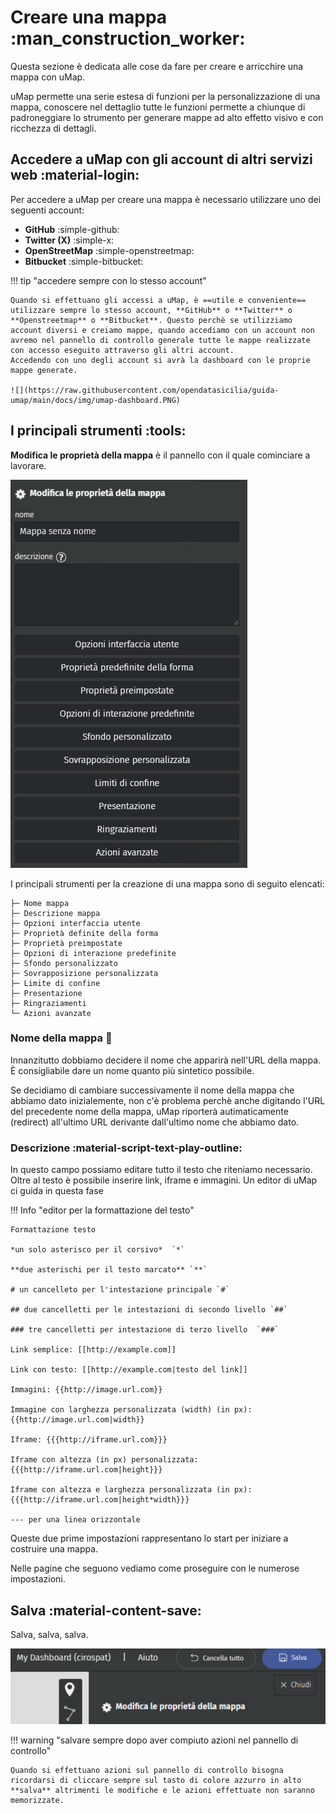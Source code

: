 # Creare una mappa  :man_construction_worker:

Questa sezione è dedicata alle cose da fare per creare e arricchire una mappa con uMap.

uMap permette una serie estesa di funzioni per la personalizzazione di una mappa, conoscere nel dettaglio tutte le funzioni permette a chiunque di padroneggiare lo strumento per generare mappe ad alto effetto visivo e con ricchezza di dettagli.

## Accedere a uMap con gli account di altri servizi web  :material-login:

Per accedere a uMap per creare una mappa è necessario utilizzare uno dei seguenti account:

   - **GitHub** :simple-github:
   - **Twitter (X)** :simple-x: 
   - **OpenStreetMap** :simple-openstreetmap:
   - **Bitbucket**  :simple-bitbucket:

!!! tip "accedere sempre con lo stesso account"

    Quando si effettuano gli accessi a uMap, è ==utile e conveniente== utilizzare sempre lo stesso account, **GitHub** o **Twitter** o **Openstreetmap** o **Bitbucket**. Questo perchè se utilizziamo account diversi e creiamo mappe, quando accediamo con un account non avremo nel pannello di controllo generale tutte le mappe realizzate con accesso eseguito attraverso gli altri account.
    Accedendo con uno degli account si avrà la dashboard con le proprie mappe generate.

    ![](https://raw.githubusercontent.com/opendatasicilia/guida-umap/main/docs/img/umap-dashboard.PNG)

## I principali strumenti  :tools:

**Modifica le proprietà della mappa** è il pannello con il quale cominciare a lavorare.

![](https://raw.githubusercontent.com/opendatasicilia/guida-umap/main/docs/img/umap-creazione.PNG)

I principali strumenti per la creazione di una mappa sono di seguito elencati:
```
├─ Nome mappa
├─ Descrizione mappa
├─ Opzioni interfaccia utente
├─ Proprietà definite della forma
├─ Proprietà preimpostate
├─ Opzioni di interazione predefinite
├─ Sfondo personalizzato
├─ Sovrapposizione personalizzata
├─ Limite di confine
├─ Presentazione
├─ Ringraziamenti
└─ Azioni avanzate
```

### Nome della mappa  :pencil:

Innanzitutto dobbiamo decidere il nome che apparirà nell'URL della mappa. È consigliabile dare un nome quanto più sintetico possibile.

Se decidiamo di cambiare successivamente il nome della mappa che abbiamo dato inizialemente, non c'è problema perchè anche digitando l'URL del precedente nome della mappa, uMap riporterà autimaticamente (redirect) all'ultimo URL derivante dall'ultimo nome che abbiamo dato.

### Descrizione :material-script-text-play-outline:

In questo campo possiamo editare tutto il testo che riteniamo necessario. Oltre al testo è possibile inserire link, iframe e immagini. Un editor di uMap ci guida in questa fase

!!! Info "editor per la formattazione del testo"

    Formattazione testo

    *un solo asterisco per il corsivo*  `*`

    **due asterischi per il testo marcato** `**`

    # un cancelleto per l'intestazione principale `#`

    ## due cancelletti per le intestazioni di secondo livello `##`

    ### tre cancelletti per intestazione di terzo livello  `###`

    Link semplice: [[http://example.com]]

    Link con testo: [[http://example.com|testo del link]]

    Immagini: {{http://image.url.com}}

    Immagine con larghezza personalizzata (width) (in px): {{http://image.url.com|width}}

    Iframe: {{{http://iframe.url.com}}}

    Iframe con altezza (in px) personalizzata: {{{http://iframe.url.com|height}}}

    Iframe con altezza e larghezza personalizzata (in px): {{{http://iframe.url.com|height*width}}}

    --- per una linea orizzontale


Queste due prime impostazioni rappresentano lo start per iniziare a costruire una mappa.

Nelle pagine che seguono vediamo come proseguire con le numerose impostazioni.

## Salva :material-content-save:

Salva, salva, salva.

![](https://raw.githubusercontent.com/opendatasicilia/guida-umap/main/docs/img/salva.PNG)

!!! warning "salvare sempre dopo aver compiuto azioni nel pannello di controllo"

    Quando si effettuano azioni sul pannello di controllo bisogna ricordarsi di cliccare sempre sul tasto di colore azzurro in alto **salva** altrimenti le modifiche e le azioni effettuate non saranno memorizzate.

